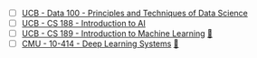 - [ ] [UCB - Data 100 - Principles and Techniques of Data Science](https://ds100.org/sp22/)
- [ ] [UCB - CS 188 - Introduction to AI](https://inst.eecs.berkeley.edu/~cs188/sp23/)
- [ ] [UCB - CS 189 - Introduction to Machine Learning](https://people.eecs.berkeley.edu/~jrs/189/) [📕](https://mml-book.github.io/)
- [ ] [CMU - 10-414 - Deep Learning Systems](https://dlsyscourse.org/) [📕](https://udlbook.github.io/udlbook/)
